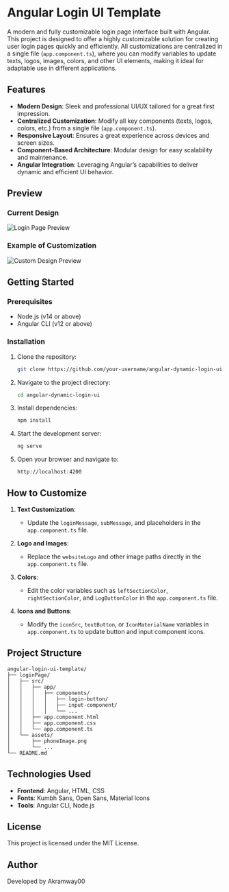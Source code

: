 # Angular Login UI Template

A modern and fully customizable login page interface built with Angular. This project is designed to offer a highly customizable solution for creating user login pages quickly and efficiently. All customizations are centralized in a single file (`app.component.ts`), where you can modify variables to update texts, logos, images, colors, and other UI elements, making it ideal for adaptable use in different applications.


## Features

- **Modern Design**: Sleek and professional UI/UX tailored for a great first impression.
- **Centralized Customization**: Modify all key components (texts, logos, colors, etc.) from a single file (`app.component.ts`).
- **Responsive Layout**: Ensures a great experience across devices and screen sizes.
- **Component-Based Architecture**: Modular design for easy scalability and maintenance.
- **Angular Integration**: Leveraging Angular’s capabilities to deliver dynamic and efficient UI behavior.


## Preview

### Current Design
![Login Page Preview](https://your-image-link-here.com)

### Example of Customization
![Custom Design Preview](https://your-image-link-here.com)


## Getting Started

### Prerequisites

- Node.js (v14 or above)
- Angular CLI (v12 or above)

### Installation

1. Clone the repository:
   ```bash
   git clone https://github.com/your-username/angular-dynamic-login-ui.git
   ```

2. Navigate to the project directory:
   ```bash
   cd angular-dynamic-login-ui
   ```

3. Install dependencies:
   ```bash
   npm install
   ```

4. Start the development server:
   ```bash
   ng serve
   ```

5. Open your browser and navigate to:
   ```
   http://localhost:4200
   ```


## How to Customize

1. **Text Customization**:
   - Update the `loginMessage`, `subMessage`, and placeholders in the `app.component.ts` file.

2. **Logo and Images**:
   - Replace the `websiteLogo` and other image paths directly in the `app.component.ts` file.

3. **Colors**:
   - Edit the color variables such as `leftSectionColor`, `rightSectionColor`, and `LogButtonColor` in the `app.component.ts` file.

4. **Icons and Buttons**:
   - Modify the `iconSrc`, `textButton`, or `IconMaterialName` variables in `app.component.ts` to update button and input component icons.


## Project Structure

```
angular-login-ui-template/
├── loginPage/
│   ├── src/
│   │   ├── app/
│   │   │   ├── components/
│   │   │   │   ├── login-button/
│   │   │   │   ├── input-component/
│   │   │   │   └── ...
│   │   ├── app.component.html
│   │   ├── app.component.css
│   │   └── app.component.ts
│   └── assets/
│       ├── phoneImage.png
│       └── ...
└── README.md
```


## Technologies Used

- **Frontend**: Angular, HTML, CSS
- **Fonts**: Kumbh Sans, Open Sans, Material Icons
- **Tools**: Angular CLI, Node.js

## License

This project is licensed under the MIT License.

## Author

Developed by Akramway00






